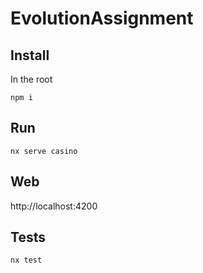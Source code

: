 # EvolutionAssignment

## Install

In the root

```
npm i
```

## Run

```
nx serve casino
```

## Web

http://localhost:4200

## Tests

```
nx test
```
